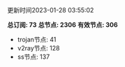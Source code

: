 更新时间2023-01-28 03:55:02

**总订阅: 73**
**总节点: 2306**
**有效节点: 306**
- trojan节点: 41
- v2ray节点: 128
- ss节点: 137
